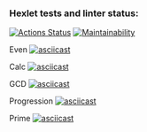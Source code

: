 ### Hexlet tests and linter status:
[![Actions Status](https://github.com/Phosphorusss/java-project-61/actions/workflows/hexlet-check.yml/badge.svg)](https://github.com/Phosphorusss/java-project-61/actions)
[![Maintainability](https://api.codeclimate.com/v1/badges/c24ca3c7efaa0530b787/maintainability)](https://codeclimate.com/github/Phosphorusss/java-project-61/maintainability)

Even
[![asciicast](https://asciinema.org/a/kJWyAzuS2BQDOeKugd2mRtoEE.svg)](https://asciinema.org/a/kJWyAzuS2BQDOeKugd2mRtoEE)

Calc
[![asciicast](https://asciinema.org/a/li4CDFXeBnZP7QtW7aW8lXOot.svg)](https://asciinema.org/a/li4CDFXeBnZP7QtW7aW8lXOot)

GCD
[![asciicast](https://asciinema.org/a/aWnWv86r0WjGOZI9v4RLE51yj.svg)](https://asciinema.org/a/aWnWv86r0WjGOZI9v4RLE51yj)

Progression
[![asciicast](https://asciinema.org/a/Xys38h2aKukIvXHTvp4SAcCO8.svg)](https://asciinema.org/a/Xys38h2aKukIvXHTvp4SAcCO8)

Prime
[![asciicast](https://asciinema.org/a/XujoyDPIOFQQ5iEyYsEgrSV2Y.svg)](https://asciinema.org/a/XujoyDPIOFQQ5iEyYsEgrSV2Y)

